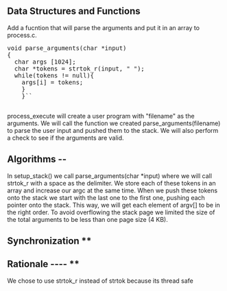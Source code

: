 
## Data Structures and Functions 

Add a fucntion that will parse the arguments and put it in an array to process.c. 
<pre>
void parse_arguments(char *input) 
{
  char args [1024];
  char *tokens = strtok_r(input, " ");
  while(tokens != null){
  	args[i] = tokens;
	}
    }``
    </pre>
  
   
  process_execute will create a user program with "filename" as the arguments. We will call the function we created 
 parse_arguments(filename)  to parse the user input and pushed them to the stack. We will also perform a check to see if the arguments are valid. 
## Algorithms --


In setup_stack() we call parse_arguments(char *input) where we will call strtok_r with a space
as the delimiter. We store each of these tokens in an array and increase our argc at the same time.
When we push these tokens onto the stack we start with the last one to the first one, pushing each pointer
onto the stack. This way, we will get each element of argv[] to be in the right order.
To avoid overflowing the stack page we limited the size of the total arguments to be less than
one page size (4 KB).


## Synchronization **




## Rationale ---- **


We chose to use strtok_r instead of strtok because its thread safe
